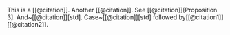 This is a [[@citation]]. Another [[@citation]]. See [[@citation]][Proposition 3]. And~[[@citation]][std]. Case~[[@citation]][std] followed by[[@citation1]][[@citation2]].
